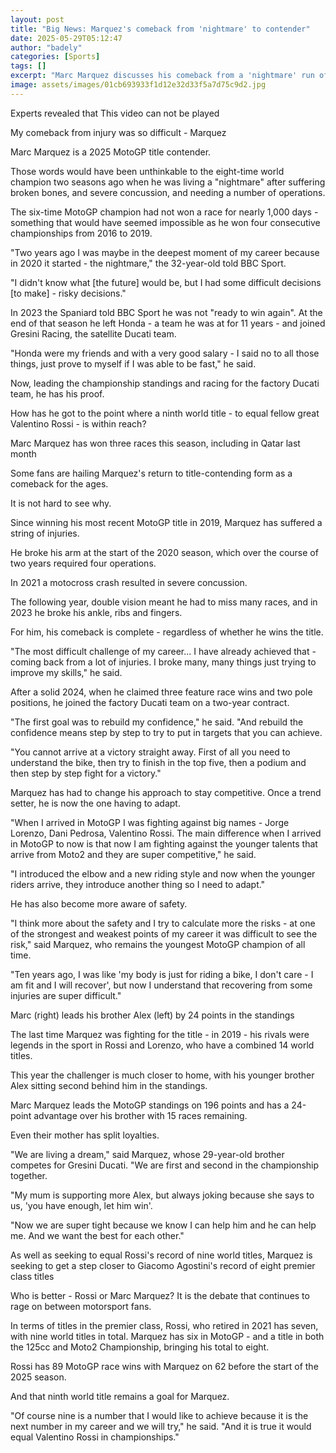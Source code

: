 ```yaml
---
layout: post
title: "Big News: Marquez's comeback from 'nightmare' to contender"
date: 2025-05-29T05:12:47
author: "badely"
categories: [Sports]
tags: []
excerpt: "Marc Marquez discusses his comeback from a 'nightmare' run of injuries to be in contention for a record-equalling ninth world title, six years after h"
image: assets/images/01cb693933f1d12e32d33f5a7d75c9d2.jpg
---
```


Experts revealed that This video can not be played

My comeback from injury was so difficult - Marquez

Marc Marquez is a 2025 MotoGP title contender.

Those words would have been unthinkable to the eight-time world champion two seasons ago when he was living a "nightmare" after suffering broken bones, and severe concussion, and needing a number of operations.

The six-time MotoGP champion had not won a race for nearly 1,000 days - something that would have seemed impossible as he won four consecutive championships from 2016 to 2019.

"Two years ago I was maybe in the deepest moment of my career because in 2020 it started - the nightmare," the 32-year-old told BBC Sport.

"I didn't know what [the future] would be, but I had some difficult decisions [to make] - risky decisions."

In 2023 the Spaniard told BBC Sport he was not "ready to win again".  At the end of that season he left Honda - a team he was at for 11 years - and joined Gresini Racing, the satellite Ducati team.

"Honda were my friends and with a very good salary - I said no to all those things, just prove to myself if I was able to be fast," he said.

Now, leading the championship standings and racing for the factory Ducati team, he has his proof. 

How has he got to the point where a ninth world title - to equal fellow great Valentino Rossi - is within reach?  

Marc Marquez has won three races this season, including in Qatar last month

Some fans are hailing Marquez's return to title-contending form as a comeback for the ages.   

It is not hard to see why.

Since winning his most recent MotoGP title in 2019, Marquez has suffered a string of injuries. 

He broke his arm at the start of the 2020 season, which over the course of two years required four operations.

In 2021 a motocross crash resulted in severe concussion.

The following year, double vision meant he had to miss many races, and in 2023 he broke his ankle, ribs and fingers.

For him, his comeback is complete - regardless of whether he wins the title.

"The most difficult challenge of my career... I have already achieved that - coming back from a lot of injuries. I broke many, many things just trying to improve my skills," he said.

After a solid 2024, when he claimed three feature race wins and two pole positions, he joined the factory Ducati team on a two-year contract. 

"The first goal was to rebuild my confidence," he said. "And rebuild the confidence means step by step to try to put in targets that you can achieve.

"You cannot arrive at a victory straight away. First of all you need to understand the bike, then try to finish in the top five, then a podium and then step by step fight for a victory."

Marquez has had to change his approach to stay competitive. Once a trend setter, he is now the one having to adapt.  

"When I arrived in MotoGP I was fighting against big names - Jorge Lorenzo, Dani Pedrosa, Valentino Rossi. The main difference when I arrived in MotoGP to now is that now I am fighting against the younger talents that arrive from Moto2 and they are super competitive," he said.

"I introduced the elbow and a new riding style and now when the younger riders arrive, they introduce another thing so I need to adapt."

He has also become more aware of safety.

"I think more about the safety and I try to calculate more the risks - at one of the strongest and weakest points of my career it was difficult to see the risk," said Marquez, who remains the youngest MotoGP champion of all time.

"Ten years ago, I was like 'my body is just for riding a bike, I don't care - I am fit and I will recover', but now I understand that recovering from some injuries are super difficult."

Marc (right) leads his brother Alex (left) by 24 points in the standings

The last time Marquez was fighting for the title - in 2019 - his rivals were legends in the sport in Rossi and Lorenzo, who have a combined 14 world titles.

This year the challenger is much closer to home, with his younger brother Alex sitting second behind him in the standings.

Marc Marquez leads the MotoGP standings on 196 points and has a 24-point advantage over his brother with 15 races remaining.

Even their mother has split loyalties.

"We are living a dream," said Marquez, whose 29-year-old brother competes for Gresini Ducati. "We are first and second in the championship together.

"My mum is supporting more Alex, but always joking because she says to us, 'you have enough, let him win'. 

"Now we are super tight because we know I can help him and he can help me. And we want the best for each other."

As well as seeking to equal Rossi's record of nine world titles, Marquez is seeking to get a step closer to Giacomo Agostini's record of eight premier class titles 

Who is better - Rossi or Marc Marquez? It is the debate that continues to rage on between motorsport fans.

In terms of titles in the premier class, Rossi, who retired in 2021 has seven, with nine world titles in total. Marquez has six in MotoGP - and a title in both the 125cc and Moto2 Championship, bringing his total to eight.

Rossi has 89 MotoGP race wins with Marquez on 62 before the start of the 2025 season.

And that ninth world title remains a goal for Marquez.

"Of course nine is a number that I would like to achieve because it is the next number in my career and we will try," he said. "And it is true it would equal  Valentino Rossi in championships."

